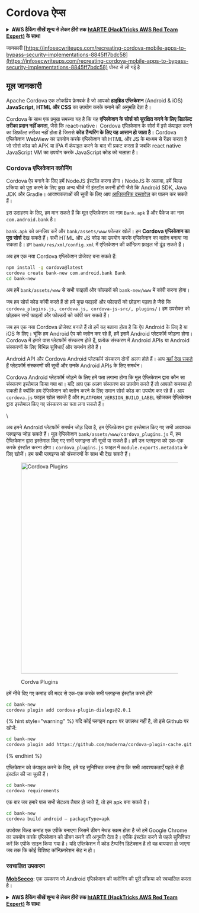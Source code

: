 # Cordova ऐप्स

<details>

<summary><strong>AWS हैकिंग सीखें शून्य से लेकर हीरो तक</strong> <a href="https://training.hacktricks.xyz/courses/arte"><strong>htARTE (HackTricks AWS Red Team Expert)</strong></a><strong> के साथ!</strong></summary>

HackTricks का समर्थन करने के अन्य तरीके:

* यदि आप चाहते हैं कि आपकी **कंपनी का विज्ञापन HackTricks में दिखाई दे** या **HackTricks को PDF में डाउनलोड करें**, तो [**सब्सक्रिप्शन प्लान्स**](https://github.com/sponsors/carlospolop) देखें!
* [**आधिकारिक PEASS & HackTricks स्वैग**](https://peass.creator-spring.com) प्राप्त करें
* [**The PEASS Family**](https://opensea.io/collection/the-peass-family) की खोज करें, हमारा विशेष [**NFTs**](https://opensea.io/collection/the-peass-family) संग्रह
* 💬 [**Discord group**](https://discord.gg/hRep4RUj7f) में **शामिल हों** या [**telegram group**](https://t.me/peass) में या **Twitter** 🐦 पर **मुझे फॉलो** करें [**@carlospolopm**](https://twitter.com/carlospolopm)**.**
* [**HackTricks**](https://github.com/carlospolop/hacktricks) और [**HackTricks Cloud**](https://github.com/carlospolop/hacktricks-cloud) github repos में PRs सबमिट करके अपनी हैकिंग ट्रिक्स साझा करें।

</details>

जानकारी [https://infosecwriteups.com/recreating-cordova-mobile-apps-to-bypass-security-implementations-8845ff7bdc58](https://infosecwriteups.com/recreating-cordova-mobile-apps-to-bypass-security-implementations-8845ff7bdc58) पोस्ट से ली गई है

## मूल जानकारी

Apache Cordova एक लोकप्रिय फ्रेमवर्क है जो आपको **हाइब्रिड एप्लिकेशन** (Android & iOS) **JavaScript, HTML और CSS** का उपयोग करके बनाने की अनुमति देता है।

Cordova के साथ एक प्रमुख समस्या यह है कि यह **एप्लिकेशन के सोर्स को सुरक्षित करने के लिए डिफ़ॉल्ट तरीका प्रदान नहीं करता**, जैसे कि react-native। Cordova एप्लिकेशन के सोर्स में इसे कंपाइल करने का डिफ़ॉल्ट तरीका नहीं होता है जिससे **कोड टैम्परिंग के लिए यह आसान हो जाता है**। Cordova एप्लिकेशन WebView का उपयोग करके एप्लिकेशन को HTML और JS के माध्यम से रेंडर करता है जो सोर्स कोड को APK या IPA में कंपाइल करने के बाद भी प्रकट करता है जबकि react native JavaScript VM का उपयोग करके JavaScript कोड को चलाता है।

### Cordova एप्लिकेशन क्लोनिंग <a href="#8f50" id="8f50"></a>

Cordova ऐप बनाने के लिए हमें NodeJS इंस्टॉल करना होगा। NodeJS के अलावा, हमें बिल्ड प्रक्रिया को पूरा करने के लिए कुछ अन्य चीजें भी इंस्टॉल करनी होंगी जैसे कि Android SDK, Java JDK और Gradle। आवश्यकताओं की सूची के लिए आप [आधिकारिक दस्तावेज़](https://cordova.apache.org/docs/en/11.x/guide/cli/#install-pre-requisites-for-building) का पालन कर सकते हैं।

इस उदाहरण के लिए, हम मान सकते हैं कि मूल एप्लिकेशन का नाम `Bank.apk` है और पैकेज का नाम `com.android.bank` है।

`bank.apk` को अनज़िप करें और `bank/assets/www` फोल्डर खोलें। हम **Cordova एप्लिकेशन का पूरा सोर्स** देख सकते हैं। सभी HTML और JS कोड का उपयोग करके एप्लिकेशन का क्लोन बनाया जा सकता है। हम `bank/res/xml/config.xml` में एप्लिकेशन की कॉन्फ़िग फ़ाइल भी ढूंढ सकते हैं।

अब हम एक नया Cordova एप्लिकेशन प्रोजेक्ट बना सकते हैं:
```bash
npm install -g cordova@latest
cordova create bank-new com.android.bank Bank
cd bank-new
```
अब हमें `bank/assets/www` से सभी फाइलों और फोल्डरों को `bank-new/www` में कॉपी करना होगा।

जब हम सोर्स कोड कॉपी करते हैं तो हमें कुछ फाइलों और फोल्डरों को छोड़ना पड़ता है जैसे कि `cordova_plugins.js, cordova.js, cordova-js-src/, plugins/`। हम उपरोक्त को छोड़कर सभी फाइलों और फोल्डरों को कॉपी कर सकते हैं।

जब हम एक नया Cordova प्रोजेक्ट बनाते हैं तो हमें यह बताना होता है कि ऐप Android के लिए है या iOS के लिए। चूंकि हम Android ऐप को क्लोन कर रहे हैं, हमें इसमें Android प्लेटफॉर्म जोड़ना होगा। Cordova में हमारे पास प्लेटफॉर्म संस्करण होते हैं, प्रत्येक संस्करण में Android APIs या Android संस्करणों के लिए विभिन्न सुविधाएँ और समर्थन होते हैं।

Android API और Cordova Android प्लेटफॉर्म संस्करण दोनों अलग होते हैं। आप [यहाँ देख सकते हैं](https://cordova.apache.org/docs/en/11.x/guide/platforms/android/) प्लेटफॉर्म संस्करणों की सूची और उनके Android APIs के लिए समर्थन।

Cordova Android प्लेटफॉर्म जोड़ने के लिए हमें पता लगाना होगा कि मूल ऐप्लिकेशन द्वारा कौन सा संस्करण इस्तेमाल किया गया था। यदि आप एक अलग संस्करण का उपयोग करते हैं तो आपको समस्या हो सकती है क्योंकि हम ऐप्लिकेशन को क्लोन करने के लिए समान सोर्स कोड का उपयोग कर रहे हैं। आप `cordova.js` फाइल खोल सकते हैं और `PLATFORM_VERSION_BUILD_LABEL` खोजकर ऐप्लिकेशन द्वारा इस्तेमाल किए गए संस्करण का पता लगा सकते हैं।

\

अब हमने Android प्लेटफॉर्म समर्थन जोड़ दिया है, हम ऐप्लिकेशन द्वारा इस्तेमाल किए गए सभी आवश्यक प्लगइन्स जोड़ सकते हैं। मूल ऐप्लिकेशन `bank/assets/www/cordova_plugins.js` में, हम ऐप्लिकेशन द्वारा इस्तेमाल किए गए सभी प्लगइन्स की सूची पा सकते हैं। हमें उन प्लगइन्स को एक-एक करके इंस्टॉल करना होगा। `cordova_plugins.js` फाइल में `module.exports.metadata` के लिए खोजें। हम सभी प्लगइन्स को संस्करणों के साथ भी देख सकते हैं।

<figure><img src="https://miro.medium.com/v2/resize:fit:1124/1*Hap3DmxS6-1apNj5RfpC3g.png" alt="Cordova Plugins" height="570" width="562"><figcaption><p>Cordva Plugins</p></figcaption></figure>

हमें नीचे दिए गए कमांड की मदद से एक-एक करके सभी प्लगइन्स इंस्टॉल करने होंगे
```bash
cd bank-new
cordova plugin add cordova-plugin-dialogs@2.0.1
```
{% hint style="warning" %}
यदि कोई प्लगइन npm पर उपलब्ध नहीं है, तो इसे Github पर खोजें:
```bash
cd bank-new
cordova plugin add https://github.com/moderna/cordova-plugin-cache.git
```
{% endhint %}

एप्लिकेशन को कंपाइल करने के लिए, हमें यह सुनिश्चित करना होगा कि सभी आवश्यकताएँ पहले से ही इंस्टॉल की जा चुकी हैं।
```bash
cd bank-new
cordova requirements
```
एक बार जब हमारे पास सभी सेटअप तैयार हो जाते हैं, तो हम apk बना सकते हैं।
```bash
cd bank-new
cordova build android — packageType=apk
```
उपरोक्त बिल्ड कमांड एक एपीके बनाएगा जिसमें डीबग मेथड सक्षम होता है जो हमें Google Chrome का उपयोग करके एप्लिकेशन को डीबग करने की अनुमति देता है। एपीके इंस्टॉल करने से पहले सुनिश्चित करें कि एपीके साइन किया गया है। यदि एप्लिकेशन में कोड टैम्परिंग डिटेक्शन है तो वह बायपास हो जाएगा जब तक कि कोई विशिष्ट कॉन्फ़िगरेशन सेट न हो।

### स्वचालित उपकरण

[**MobSecco**](https://github.com/Anof-cyber/MobSecco): एक उपकरण जो Android एप्लिकेशन की क्लोनिंग की पूरी प्रक्रिया को स्वचालित करता है।

<details>

<summary><strong> AWS हैकिंग सीखें शून्य से लेकर हीरो तक </strong> <a href="https://training.hacktricks.xyz/courses/arte"><strong>htARTE (HackTricks AWS Red Team Expert)</strong></a><strong> के साथ!</strong></summary>

HackTricks का समर्थन करने के अन्य तरीके:

* यदि आप चाहते हैं कि आपकी **कंपनी का विज्ञापन HackTricks में दिखाई दे** या **HackTricks को PDF में डाउनलोड करें** तो [**सब्सक्रिप्शन प्लान्स**](https://github.com/sponsors/carlospolop) देखें!
* [**आधिकारिक PEASS & HackTricks स्वैग**](https://peass.creator-spring.com) प्राप्त करें
* [**The PEASS Family**](https://opensea.io/collection/the-peass-family) की खोज करें, हमारा एक्सक्लूसिव [**NFTs**](https://opensea.io/collection/the-peass-family) संग्रह
* 💬 [**Discord group**](https://discord.gg/hRep4RUj7f) में **शामिल हों** या [**telegram group**](https://t.me/peass) में या **Twitter** पर 🐦 [**@carlospolopm**](https://twitter.com/carlospolopm) को **फॉलो** करें।
* **अपनी हैकिंग ट्रिक्स साझा करें PRs सबमिट करके** [**HackTricks**](https://github.com/carlospolop/hacktricks) और [**HackTricks Cloud**](https://github.com/carlospolop/hacktricks-cloud) github repos में।

</details>
